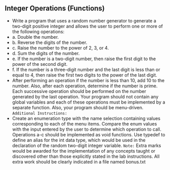 ## Integer Operations (Functions)
- Write a program that uses a random number generator to generate a
two-digit positive integer and allows the user to perform one or more of
the following operations:
- a. Double the number.
- b. Reverse the digits of the number.
- c. Raise the number to the power of 2, 3, or 4.
- d. Sum the digits of the number.
- e. If the number is a two-digit number, then raise the first digit 
to the power of the second digit.
- f. If the number is a three-digit number and the last digit is less
than or equal to 4, then raise the first two digits to the power of
the last digit.
- After performing an operation if the number is less than 10, add
10 to the number. Also, after each operation, determine if the
number is prime. Each successive operation should be performed
on the number generated by the last operation. Your program
should not contain any global variables and each of these
operations must be implemented by a separate function. Also, your program should be menu-driven.
`Additional Instructions:`
- Create an enumeration type with the name selection containing values
corresponding to each of the menu items. Compare the enum values
with the input entered by the user to determine which operation to call. Operations a-c should be implemented as void functions. Use typedef to 
define an alias for the int data type, which would be used in the
declaration of the random two-digit integer variable.
`Note:` Extra marks would be awarded for the implementation of any
concepts taught or discovered other than those explicitly stated in the
lab instructions. All extra work should be clearly indicated in a file
named bonus.txt
